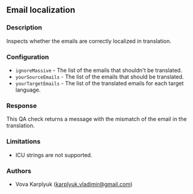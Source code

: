 ## Email localization

### Description
Inspects whether the emails are correctly localized in translation.

### Configuration
- `ignoreMassive` - The list of the emails that shouldn't be translated.
- `yourSourceEmails` - The list of the emails that should be translated.
- `yourTargetEmails` - The list of the translated emails for each target language.

### Response
This QA check returns a message with the mismatch of the email in the translation.

### Limitations
- ICU strings are not supported.

### Authors
- Vova Karplyuk (karplyuk.vladimir@gmail.com)
